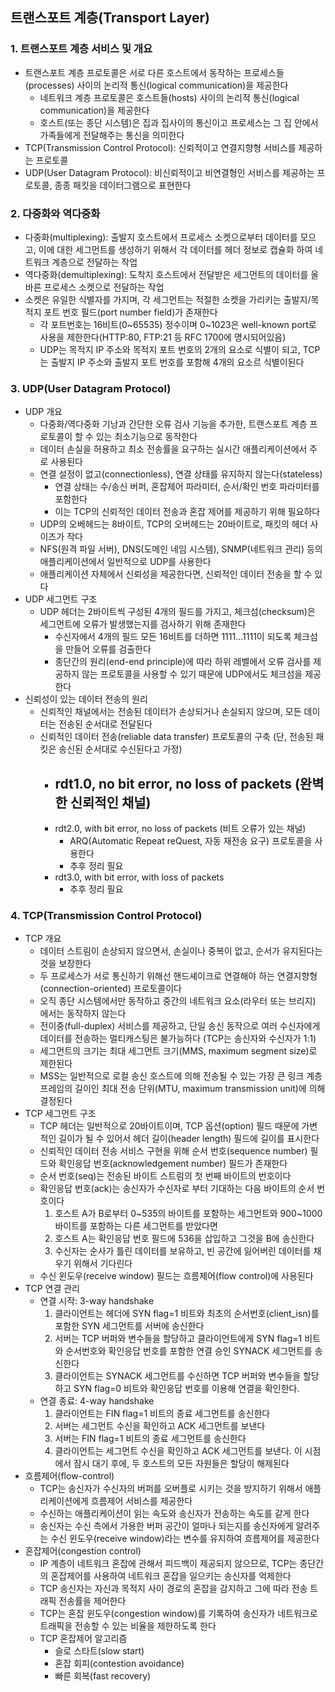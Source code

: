 ## 트랜스포트 계층(Transport Layer)

### 1. 트랜스포트 계층 서비스 및 개요
- 트랜스포트 계층 프로토콜은 서로 다른 호스트에서 동작하는 프로세스들(processes) 사이의 논리적 통신(logical communication)을 제공한다
  - 네트워크 계층 프로토콜은 호스트들(hosts) 사이의 논리적 통신(logical communication)을 제공한다
  - 호스트(또는 종단 시스템)은 집과 집사이의 통신이고 프로세스는 그 집 안에서 가족들에게 전달해주는 통신을 의미한다
- TCP(Transmission Control Protocol): 신뢰적이고 연결지향형 서비스를 제공하는 프로토콜
- UDP(User Datagram Protocol): 비신뢰적이고 비연결형인 서비스를 제공하는 프로토콜, 종종 패킷을 데이터그램으로 표현한다

### 2. 다중화와 역다중화
- 다중화(multiplexing): 출발지 호스트에서 프로세스 소켓으로부터 데이터를 모으고, 이에 대한 세그먼트를 생성하기 위해서 각 데이터를 헤더 정보로 캡슐화 하여 네트워크 계층으로 전달하는 작업
- 역다중화(demultiplexing): 도착지 호스트에서 전달받은 세그먼트의 데이터를 올바른 프로세스 소켓으로 전달하는 작업
- 소켓은 유일한 식별자를 가지며, 각 세그먼트는 적절한 소켓을 가리키는 출발지/목적지 포트 번호 필드(port number field)가 존재한다
  - 각 포트번호는 16비트(0~65535) 정수이며 0~1023은 well-known port로 사용을 제한한다(HTTP:80, FTP:21 등 RFC 1700에 명시되어있음)
  - UDP는 목적지 IP 주소와 목적지 포트 번호의 2개의 요소로 식별이 되고, TCP는 출발지 IP 주소와 출발지 포트 번호를 포함해 4개의 요소르 식별이된다

### 3. UDP(User Datagram Protocol)
- UDP 개요
  - 다중화/역다중화 기낭과 간단한 오류 검사 기능을 추가한, 트랜스포트 계층 프로토콜이 할 수 있는 최소기능으로 동작한다
  - 데이터 손실을 허용하고 최소 전송률을 요구하는 실시간 애플리케이션에서 주로 사용된다
  - 연결 설정이 없고(connectionless), 연결 상태를 유지하지 않는다(stateless)
    - 연결 상태는 수/송신 버퍼, 혼잡제어 파라미터, 순서/확인 번호 파라미터를 포함한다
    - 이는 TCP의 신뢰적인 데이터 전송과 혼잡 제어를 제공하기 위해 필요하다
  - UDP의 오베헤드는 8바이트, TCP의 오버헤드는 20바이트로, 패킷의 헤더 사이즈가 작다
  - NFS(원격 파일 서버), DNS(도메인 네임 시스템), SNMP(네트워크 관리) 등의 애플리케이션에서 일반적으로 UDP를 사용한다
  - 애플리케이션 자체에서 신뢰성을 제공한다면, 신뢰적인 데이터 전송을 할 수 있다
- UDP 세그먼트 구조
  - UDP 헤더는 2바이트씩 구성된 4개의 필드를 가지고, 체크섬(checksum)은 세그먼트에 오류가 발생했는지를 검사하기 위해 존재한다
    - 수신자에서 4개의 필드 모든 16비트를 더하면 1111...1111이 되도록 체크섬을 만들어 오류를 검출한다
    - 종단간의 원리(end-end principle)에 따라 하위 레벨에서 오류 검사를 제공하지 않는 프로토콜을 사용할 수 있기 때문에 UDP에서도 체크섬을 제공한다
- 신뢰성이 있는 데이터 전송의 원리
  - 신뢰적인 채널에서는 전송된 데이터가 손상되거나 손실되지 않으며, 모든 데이터는 전송된 순서대로 전달된다
  - 신뢰적인 데이터 전송(reliable data transfer) 프로토콜의 구축 (단, 전송된 패킷은 송신된 순서대로 수신된다고 가정)
    - rdt1.0, no bit error, no loss of packets (완벽한 신뢰적인 채널)
      - 
    - rdt2.0, with bit error, no loss of packets (비트 오류가 있는 채널)
      - ARQ(Automatic Repeat reQuest, 자동 재전송 요구) 프로토콜을 사용한다
      - 추후 정리 필요
    - rdt3.0, with bit error, with loss of packets
      - 추후 정리 필요

  
### 4. TCP(Transmission Control Protocol)
- TCP 개요
  - 데이터 스트림이 손상되지 않으면서, 손실이나 중복이 없고, 순서가 유지된다는 것을 보장한다
  - 두 프로세스가 서로 통신하기 위해선 핸드셰이크로 연결해야 하는 연결지향형(connection-oriented) 프로토콜이다
  - 오직 종단 시스템에서만 동작하고 중간의 네트워크 요소(라우터 또는 브리지) 에서는 동작하지 않는다
  - 전이중(full-duplex) 서비스를 제공하고, 단일 송신 동작으로 여러 수신자에게 데이터를 전송하는 멀티캐스팅은 불가능하다 (TCP는 송신자와 수신자가 1:1)
  - 세그먼트의 크기는 최대 세그먼트 크기(MMS, maximum segment size)로 제한된다
  - MSS는 일반적으로 로컬 송신 호스트에 의해 전송될 수 있는 가장 큰 링크 계층 프레임의 길이인 최대 전송 단위(MTU, maximum transmission unit)에 의해 결정된다
- TCP 세그먼트 구조
  - TCP 헤더는 일반적으로 20바이트이며, TCP 옵션(option) 필드 때문에 가변적인 길이가 될 수 있어서 헤더 길이(header length) 필드에 길이를 표시한다
  - 신뢰적인 데이터 전송 서비스 구현을 위해 순서 번호(sequence number) 필드와 확인응답 번호(acknowledgement number) 필드가 존재한다
  - 순서 번호(seq)는 전송된 바이트 스트림의 첫 번째 바이트의 번호이다
  - 확인응답 번호(ack)는 송신자가 수신자로 부터 기대하는 다음 바이트의 순서 번호이다
    1. 호스트 A가 B로부터 0~535의 바이트를 포함하는 세그먼트와 900~1000 바이트를 포함하는 다른 세그먼트를 받았다면
    2. 호스트 A는 확인응답 번호 필드에 536을 삽입하고 그것을 B에 송신한다
    3. 수신자는 순사가 틀린 데이터를 보유하고, 빈 공간에 잃어버린 데이터를 채우기 위해서 기다린다
  - 수신 윈도우(receive window) 필드는 흐름제어(flow control)에 사용된다
- TCP 연결 관리
  - 연결 시작: 3-way handshake
    1. 클라이언트는 헤더에 SYN flag=1 비트와 최초의 순서번호(client_isn)를 포함한 SYN 세그먼트를 서버에 송신한다
    2. 서버는 TCP 버퍼와 변수들을 할당하고 클라이언트에게 SYN flag=1 비트와 순서번호와 확인응답 번호를 포함한 연결 승인 SYNACK 세그먼트를 송신한다
    3. 클라이언트는 SYNACK 세그먼트를 수신하면 TCP 버퍼와 변수들을 할당하고 SYN flag=0 비트와 확인응답 번호를 이용해 연결을 확인한다.
  - 연결 종료: 4-way handshake
    1. 클라이언트는 FIN flag=1 비트의 종료 세그먼트를 송신한다
    2. 서버는 세그먼트 수신을 확인하고 ACK 세그먼트를 보낸다
    3. 서버는 FIN flag=1 비트의 종료 세그먼트를 송신한다
    4. 클라이언트는 세그먼트 수신을 확인하고 ACK 세그먼트를 보낸다. 이 시점에서 잠시 대기 후에, 두 호스트의 모든 자원들은 할당이 해제된다
- 흐름제어(flow-control)
  - TCP는 송신자가 수신자의 버퍼를 오버플로 시키는 것을 방지하기 위해서 애플리케이션에게 흐름제어 서비스를 제공한다
  - 수신하는 애플리케이션이 읽는 속도와 송신자가 전송하는 속도를 같게 한다
  - 송신자는 수신 측에서 가용한 버퍼 공간이 얼마나 되는지를 송신자에게 알려주는 수신 윈도우(receive window)라는 변수를 유지하여 흐름제어를 제공한다
- 혼잡제어(congestion control)
  - IP 계층이 네트워크 혼잡에 관해서 피드백이 제공되지 않으므로, TCP는 종단간의 혼잡제어를 사용하여 네트워크 혼잡을 일으키는 송신자를 억제한다
  - TCP 송신자는 자신과 목적지 사이 경로의 혼잡을 감지하고 그에 따라 전송 트래픽 전송률을 제어한다
  - TCP는 혼잡 윈도우(congestion window)를 기록하여 송신자가 네트워크로 트래픽을 전송할 수 있는 비율을 제한하도록 한다
  - TCP 혼잡제어 알고리즘
    - 슬로 스타트(slow start)
    - 혼잡 회피(contestion avoidance)
    - 빠른 회복(fast recovery)



